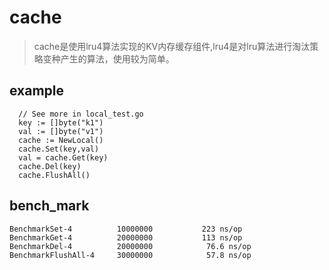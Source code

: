 # cache
> cache是使用lru4算法实现的KV内存缓存组件,lru4是对lru算法进行淘汰策略变种产生的算法，使用较为简单。

## example
```
  // See more in local_test.go
  key := []byte("k1")
  val := []byte("v1")
  cache := NewLocal()
  cache.Set(key,val)
  val = cache.Get(key)
  cache.Del(key)
  cache.FlushAll()
```

## bench_mark
```
BenchmarkSet-4          10000000           223 ns/op
BenchmarkGet-4          20000000           113 ns/op
BenchmarkDel-4          20000000            76.6 ns/op
BenchmarkFlushAll-4     30000000            57.8 ns/op
```
